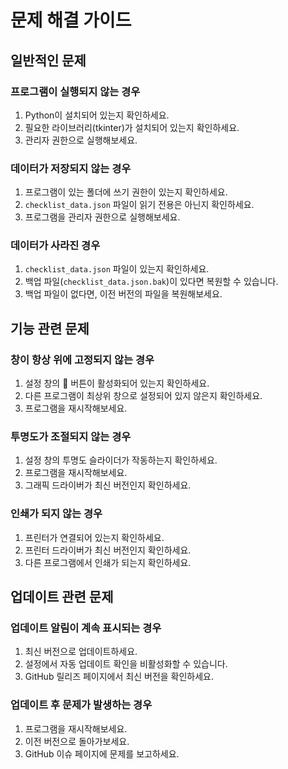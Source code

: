 # 문제 해결 가이드

## 일반적인 문제

### 프로그램이 실행되지 않는 경우
1. Python이 설치되어 있는지 확인하세요.
2. 필요한 라이브러리(tkinter)가 설치되어 있는지 확인하세요.
3. 관리자 권한으로 실행해보세요.

### 데이터가 저장되지 않는 경우
1. 프로그램이 있는 폴더에 쓰기 권한이 있는지 확인하세요.
2. `checklist_data.json` 파일이 읽기 전용은 아닌지 확인하세요.
3. 프로그램을 관리자 권한으로 실행해보세요.

### 데이터가 사라진 경우
1. `checklist_data.json` 파일이 있는지 확인하세요.
2. 백업 파일(`checklist_data.json.bak`)이 있다면 복원할 수 있습니다.
3. 백업 파일이 없다면, 이전 버전의 파일을 복원해보세요.

## 기능 관련 문제

### 창이 항상 위에 고정되지 않는 경우
1. 설정 창의 📌 버튼이 활성화되어 있는지 확인하세요.
2. 다른 프로그램이 최상위 창으로 설정되어 있지 않은지 확인하세요.
3. 프로그램을 재시작해보세요.

### 투명도가 조절되지 않는 경우
1. 설정 창의 투명도 슬라이더가 작동하는지 확인하세요.
2. 프로그램을 재시작해보세요.
3. 그래픽 드라이버가 최신 버전인지 확인하세요.

### 인쇄가 되지 않는 경우
1. 프린터가 연결되어 있는지 확인하세요.
2. 프린터 드라이버가 최신 버전인지 확인하세요.
3. 다른 프로그램에서 인쇄가 되는지 확인하세요.

## 업데이트 관련 문제

### 업데이트 알림이 계속 표시되는 경우
1. 최신 버전으로 업데이트하세요.
2. 설정에서 자동 업데이트 확인을 비활성화할 수 있습니다.
3. GitHub 릴리즈 페이지에서 최신 버전을 확인하세요.

### 업데이트 후 문제가 발생하는 경우
1. 프로그램을 재시작해보세요.
2. 이전 버전으로 돌아가보세요.
3. GitHub 이슈 페이지에 문제를 보고하세요. 